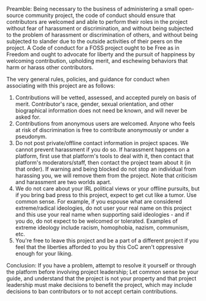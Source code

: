 Preamble:  Being necessary to the business of administering a small open-source community project, the code of conduct should ensure that contributors are welcomed and able to perform their roles in the project without fear of harassment or discrimination, and without being subjected to the problem of harassment or discrimination of others, and without being subjected to slander due to the outside activities of their peers on the project.  A Code of conduct for a FOSS project ought to be Free as in Freedom and ought to advocate for liberty and the pursuit of happiness by welcoming contribution, upholding merit, and eschewing behaviors that harm or harass other contributors.

The very general rules, policies, and guidance for conduct when associating with this project are as follows:
1. Contributions will be vetted, assessed, and accepted purely on basis of merit. Contributor's race, gender, sexual orientation, and other biographical information does not need be known, and will never be asked for.
2. Contributions from anonymous users are welcomed. Anyone who feels at risk of discrimination is free to contribute anonymously or under a pseudonym.
3. Do not post private/offline contact information in project spaces. We cannot prevent harassment if you do so. If harassment happens on a platform, first use that platform's tools to deal with it, then contact that platform's moderators/staff, then contact the project team about it (in that order). If warning and being blocked do not stop an individual from harassing you, we will remove them from the project. Note that criticism and harassment are two worlds apart.
4. We do not care about your IRL political views or your offline pursuits, but if you bring bad press to this project, expect to get cut like a tumor. Use common sense. For example, if you espouse what are considered extreme/radical ideologies, do not user your real name on this project and this use your real name when supporting said ideologies - and if you do, do not expect to be welcomed or tolerated.  Examples of extreme ideology include racism, homophobia, nazism, communism, etc.
5. You're free to leave this project and be a part of a different project if you feel that the liberties afforded to you by this CoC aren't oppressive enough for your liking.

Conclusion: If you have a problem, attempt to resolve it yourself or through the platform before involving project leadership;  Let common sense be your guide, and understand that the project is not your property and that project leadership must make decisions to benefit the project, which may include decisions to ban contributors or to not accept certain contributions.
